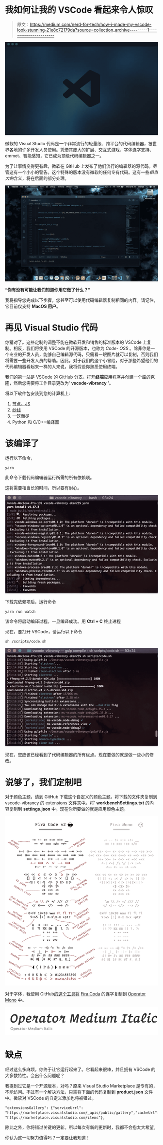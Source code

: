 # 我如何让我的 VSCode 看起来令人惊叹

> 原文：<https://medium.com/nerd-for-tech/how-i-made-my-vscode-look-stunning-21e8c72179da?source=collection_archive---------1----------------------->

![](img/92a01b87ff078a416620c501eaeddc69.png)

微软的 Visual Studio 代码是一个非常流行的轻量级、跨平台的代码编辑器，被世界各地的许多开发人员使用。凭借其庞大的扩展、交互式游戏、字体连字支持、emmet、智能感知，它已成为顶级代码编辑器之一。

为了让事情变得更有趣，微软在 GitHub 上发布了他们流行的编辑器的源代码。尽管这有一个小小的警告。这个特殊的版本没有微软的任何专有代码。这有一些*相当大的*含义，将在后面的部分处理。

![](img/154d29756242a5c972b017914829a337.png)

**“你有没有可能让我们知道你用它做了什么？”**

我将指导您完成以下步骤，您甚至可以使用代码编辑器复制相同的内容。请记住，它目前仅支持 **MacOS 用户**。

# 再见 Visual Studio 代码

你猜对了。这些定制的调整不能在微软开发和销售的标准版本的 VSCode 上复制。相反，我们将使用 VSCode 的开源版本，也称为 *Code- OSS* 。除非你是一个专业的开发人员，能够自己编辑源代码，只需看一眼图片就可以复制，否则我们将需要一些开发人员的帮助。因此，对于我们的这个小冒险，对于那些希望他们的代码编辑器看起来一样的人来说，我将假设你熟悉使用终端。

我们的第一站是 VSCode 的 GitHub 分支。打开**终端**应用程序并创建一个库的克隆，然后您需要将工作目录更改为' **vscode-vibrancy** '。

将以下软件包安装到您的计算机上:

1.  [节点。JS](https://nodejs.org/en/download/)
2.  [纱线](https://yarnpkg.com/en/docs/install#mac-stable)
3.  [一饮而尽](https://gulpjs.com/)
4.  Python 和 C/C++编译器

# 该编译了

运行以下命令，

```
yarn
```

此命令下载代码编辑器运行所需的所有依赖项。

这将需要相当长的时间，所以要有耐心。

![](img/e3a41d8911a7b02df911f7a09ce53384.png)

下载完依赖项后，运行命令

```
yarn run watch
```

该命令将启动编译过程。一旦编译成功。用 **Ctrl + C** 终止进程

现在，要打开 VSCode，请运行以下命令

```
sh /scripts/code.sh
```

![](img/d50f5f99bd2241c29e9f37d9e74a233d.png)

现在，您应该已经看到了代码编辑器的所有优点。现在要做的就是做一些小的修改。

# 说够了，我们定制吧

对于颜色主题，请到 GitHub 下载这个自定义的颜色主题。将下载的文件夹复制到 vscode-vibrancy 的 extensions 文件夹中。将' **workbenchSettings.txt** 的内容复制到 **settings.json** 中。现在你所要做的就是应用颜色主题。

![](img/abaab548281549d777f102ee27ee1f50.png)

对于字体，我使用 GitHub[的这个工具将](https://github.com/kiliman/operator-mono-lig) [Fira Coda](https://github.com/tonsky/FiraCode) 的连字复制到 [Operator Mono](https://www.typography.com/fonts/operator/styles) 中。

![](img/35792089e5ddb576321402ebe8fbe639.png)

# 缺点

经过这么多麻烦，你终于让它运行起来了。它看起来很棒，并且拥有 VSCode 的大多数特性。会出什么问题呢？

我提到过它是一个开源版本，对吗？原来 Visual Studio Marketplace 是专有的，不能访问。不过有一个解决方法，只需将下面的代码复制到 **product.json** 文件中。微软对 VSCode 的自定义添加也将被错过。

```
"extensionsGallery": {"serviceUrrl": "https://marketplace.visualstudio.com/_apis/public/gallery","cacheUrl":"https://vscode.blob.core.windows.net/gallery/index","itemUrl":
"https://marketplace.visualstudio.com/items"},
```

除此之外，你将错过关键的更新。所以每次有新的更新时，我都不会抱太大希望。

你认为这一切努力值得吗？一定要让我知道！